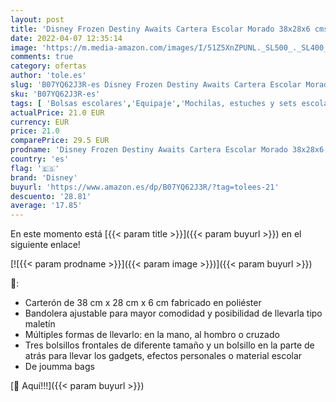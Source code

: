 ```yaml
---
layout: post
title: 'Disney Frozen Destiny Awaits Cartera Escolar Morado 38x28x6 cms Poliéster'
date: 2022-04-07 12:35:14
image: 'https://m.media-amazon.com/images/I/51Z5XnZPUNL._SL500_._SL400_.jpg'
comments: true
category: ofertas
author: 'tole.es'
slug: 'B07YQ62J3R-es Disney Frozen Destiny Awaits Cartera Escolar Morado...'
sku: 'B07YQ62J3R-es'
tags: [ 'Bolsas escolares','Equipaje','Mochilas, estuches y sets escolares','disney','escolar', ]
actualPrice: 21.0 EUR
currency: EUR
price: 21.0
comparePrice: 29.5 EUR
prodname: 'Disney Frozen Destiny Awaits Cartera Escolar Morado 38x28x6 cms Poliéster'
country: 'es'
flag: '🇪🇸'
brand: 'Disney'
buyurl: 'https://www.amazon.es/dp/B07YQ62J3R/?tag=tolees-21'
descuento: '28.81'
average: '17.85'
---
```


En este momento está [{{< param title >}}]({{< param buyurl >}}) en el siguiente enlace!

[![{{< param prodname >}}]({{< param image >}})]({{< param buyurl >}})

🔎:

- Carterón de 38 cm x 28 cm x 6 cm fabricado en poliéster
- Bandolera ajustable para mayor comodidad y posibilidad de llevarla tipo maletín
- Múltiples formas de llevarlo: en la mano, al hombro o cruzado
- Tres bolsillos frontales de diferente tamaño y un bolsillo en la parte de atrás para llevar los gadgets, efectos personales o material escolar
- De joumma bags

[🛒 Aquí!!!]({{< param buyurl >}})
